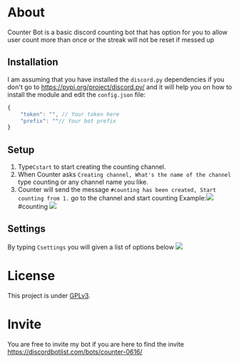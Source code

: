 # About 
Counter Bot is a basic discord counting bot that has option for you to allow user count more than once or the streak will not be reset if messed up
## Installation
I am assuming that you have installed the `discord.py` dependencies
if you don't go to https://pypi.org/project/discord.py/ and it will help you 	on how to install the module
and edit the `config.json` file:
```Javascript
{
    "token": "", // Your token here
    "prefix": ""// Your bot prefix
}
```
## Setup
1. Type`Cstart` to start creating the counting channel.
2. When Counter asks `Creating channel, What's the name of the channel` type counting or any channel name you like.
3. Counter will send the message `#counting has been created, Start counting from 1.` go to the channel and start counting
Example:![](https://cdn.discordapp.com/attachments/839829187233972244/847408169314549780/Screenshot_20210527-163726_Discord.jpg)
#counting
![](https://cdn.discordapp.com/attachments/839829187233972244/847409147279966208/Screenshot_20210527-164118_Discord.jpg)
## Settings
By typing `Csettings` you will given a list of options below
![](https://cdn.discordapp.com/attachments/839829187233972244/847410192005595187/Screenshot_20210527-164525_Discord.jpg)
# License
This project is under [GPLv3](https://github.com/Caiwinson/Counting-Bot/blob/main/LICENSE).
# Invite
You are free to invite my bot if you are here to find the invite
https://discordbotlist.com/bots/counter-0616/
